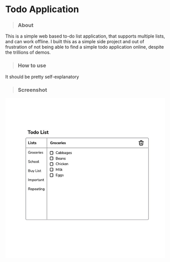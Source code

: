 # Todo Application

> ### About
This is a simple web based to-do list application, that supports multiple lists, and can work offline. I built this as a simple side project and out of frustration of not being able to find a simple todo application online, despite the trillions of demos. 

> ### How to use
It should be pretty self-explanatory

> ### Screenshot
![Screenshot of the application](./misc/Screenshot.jpg)